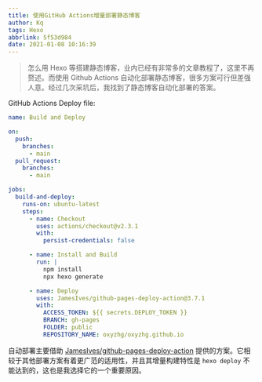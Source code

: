 ```yaml
---
title: 使用GitHub Actions增量部署静态博客
author: Kq
tags: Hexo
abbrlink: 5f53d984
date: 2021-01-08 10:16:39
---
```


> 怎么用 Hexo 等搭建静态博客，业内已经有非常多的文章教程了，这里不再赘述。而使用 Github Actions 自动化部署静态博客，很多方案可行但差强人意。经过几次采坑后，我找到了静态博客自动化部署的答案。

GitHub Actions Deploy file:

```yml
name: Build and Deploy

on:
  push:
    branches:
      - main
  pull_request:
    branches:
      - main

jobs:
  build-and-deploy:
    runs-on: ubuntu-latest
    steps:
      - name: Checkout
        uses: actions/checkout@v2.3.1
        with:
          persist-credentials: false

      - name: Install and Build
        run: |
          npm install
          npx hexo generate

      - name: Deploy
        uses: JamesIves/github-pages-deploy-action@3.7.1
        with:
          ACCESS_TOKEN: ${{ secrets.DEPLOY_TOKEN }}
          BRANCH: gh-pages
          FOLDER: public
          REPOSITORY_NAME: oxyzhg/oxyzhg.github.io
```

自动部署主要借助 [JamesIves/github-pages-deploy-action](https://github.com/JamesIves/github-pages-deploy-action) 提供的方案。它相较于其他部署方案有着更广范的适用性，并且其增量构建特性是 `hexo deploy` 不能达到的，这也是我选择它的一个重要原因。
